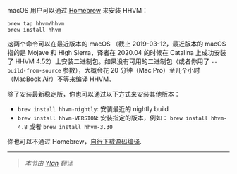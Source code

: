 macOS 用户可以通过 [Homebrew](http://brew.sh/) 来安装 HHVM：

```
brew tap hhvm/hhvm
brew install hhvm
```

这两个命令可以在最近版本的 macOS （截止 2019-03-12，最近版本的 macOS 指的是 Mojave 和 High Sierra，译者在 2020.04 的时候在 Catalina 上成功安装了 HHVM 4.52）上安装二进制包。如果没有可用的二进制包（或者你用了 `--build-from-source` 参数），大概会花 20 分钟（Mac Pro）至几个小时（MacBook Air）不等来编译 HHVM。

除了安装最新稳定版，你也可以通过以下方式来安装其他版本：

- `brew install hhvm-nightly`: 安装最近的 nightly build
- `brew install hhvm-VERSION`: 安装指定的版本，例如：
  `brew install hhvm-4.8` 或者 `brew install hhvm-3.30`

你也可以不通过 Homebrew，[自行下载源码编译](building-from-source#building-hhvm__macos).

---

> *本节由 [Y!an](https://yian.me/blog/) 翻译*